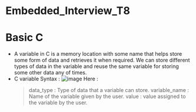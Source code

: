 # Embedded_Interview_T8
# Basic C
- A variable in C is a memory location with some name that helps store some form of data and retrieves it when required. We can store different types of data in the variable and reuse the same variable for storing some other data any of times.
- C variable Syntax :
  ![image](https://github.com/ManhPhung/Embedded_Interview_T8/assets/141265486/0b753701-24b9-4ae3-bfab-c350b2c7c29f)
  Here :
    > data_type : Type of data that a variable can store.
    > variable_name : Name of the variable given by the user.
    > value : value assigned to the variable by the user.
